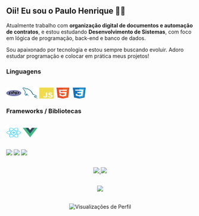 ## Oii! Eu sou o Paulo Henrique 👨‍💻

Atualmente trabalho com **organização digital de documentos e automação de contratos**, e estou estudando **Desenvolvimento de Sistemas**, com foco em lógica de programação, back-end e banco de dados.

Sou apaixonado por tecnologia e estou sempre buscando evoluir. Adoro estudar programação e colocar em prática meus projetos!

### Linguagens
<div style="display: inline_block"><br>
  <img align="center" alt="PHP" height="30" width="40" src="https://raw.githubusercontent.com/devicons/devicon/master/icons/php/php-original.svg">
  <img align="center" alt="MySQL" height="30" width="40" src="https://raw.githubusercontent.com/devicons/devicon/master/icons/mysql/mysql-original.svg">
  <img align="center" alt="JavaScript" height="30" width="40" src="https://raw.githubusercontent.com/devicons/devicon/master/icons/javascript/javascript-plain.svg">
  <img align="center" alt="HTML5" height="30" width="40" src="https://raw.githubusercontent.com/devicons/devicon/master/icons/html5/html5-original.svg">
  <img align="center" alt="CSS3" height="30" width="40" src="https://raw.githubusercontent.com/devicons/devicon/master/icons/css3/css3-original.svg">
</div>

### Frameworks / Bibliotecas
<div style="display: inline_block"><br>
  <img align="center" alt="React" height="30" width="40" src="https://raw.githubusercontent.com/devicons/devicon/master/icons/react/react-original.svg">
  <img align="center" alt="Vue.js" height="30" width="40" src="https://raw.githubusercontent.com/devicons/devicon/master/icons/vuejs/vuejs-original.svg">
</div>

##

<div><a href="https://www.instagram.com/paulo__henrique__l/" target="_blank"><img src="https://img.shields.io/badge/-Instagram-%23E4405F?style=for-the-badge&logo=instagram&logoColor=white" target="_blank"></a>
  <a href="mailto:paulao.dev.01@gmail.com"><img src="https://img.shields.io/badge/-Gmail-%23333?style=for-the-badge&logo=gmail&logoColor=white" target="_blank"></a>
  <a href="https://discord.com/users/711333598866964545" target="_blank"><img src="https://img.shields.io/badge/-Discord-%237289DA?style=for-the-badge&logo=discord&logoColor=white" target="_blank"></a>
</div>

##

<div align="center">
  <a href="https://github.com/Paulo-Hen-Lima">
    <img height="180em" src="https://github-readme-stats.vercel.app/api?username=Paulo-Hen-Lima&show_icons=true&theme=dark&include_all_commits=true&count_private=true&title_color=1E90FF&text_color=FFFFFF&icon_color=00BFFF&bg_color=0D1117&hide_border=true"/>
    <img height="180em" src="https://github-readme-stats.vercel.app/api/top-langs/?username=Paulo-Hen-Lima&layout=compact&langs_count=7&theme=dark&title_color=1E90FF&text_color=FFFFFF&bg_color=0D1117&hide_border=true"/>
  </a>
</div>

##

<div align="center">
  <img src="https://github-profile-summary-cards.vercel.app/api/cards/profile-details?username=Paulo-Hen-Lima&theme=github_dark" />
</div>

##

<div align="center">
  <img src="https://komarev.com/ghpvc/?username=Paulo-Hen-Lima&color=1E90FF&style=flat-square" alt="Visualizações de Perfil" />
</div>
